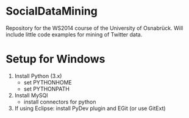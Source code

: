 ﻿SocialDataMining
================

Repository for the WS2014 course of the University of Osnabrück. Will include little code examples for mining of Twitter data.


Setup for Windows
================

1) Install Python (3.x)
	- set PYTHONHOME
	- set PYTHONPATH
2) Install MySQl
	- install connectors for python
3) If using Eclipse: install PyDev plugin and EGit (or use GitExt)